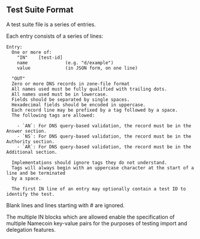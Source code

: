 Test Suite Format
-----------------

A test suite file is a series of entries.

Each entry consists of a series of lines:

    Entry:
      One or more of:
        "IN"    [test-id]
        name              (e.g. "d/example")
        value             (in JSON form, on one line)

      "OUT"
      Zero or more DNS records in zone-file format
      All names used must be fully qualified with trailing dots.
      All names used must be in lowercase.
      Fields should be separated by single spaces.
      Hexadecimal fields should be encoded in uppercase.
      Each record line may be prefixed by a tag followed by a space.
      The following tags are allowed:

        - `AN`: For DNS query-based validation, the record must be in the Answer section.
        - `NS`: For DNS query-based validation, the record must be in the Authority section.
        - `AR`: For DNS query-based validation, the record must be in the Additional section.

      Implementations should ignore tags they do not understand.
      Tags will always begin with an uppercase character at the start of a line and be terminated
      by a space.

      The first IN line of an entry may optionally contain a test ID to identify the test.

Blank lines and lines starting with # are ignored.

The multiple IN blocks which are allowed enable the specification of multiple
Namecoin key-value pairs for the purposes of testing import and delegation
features.
